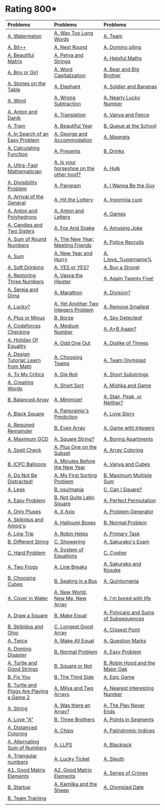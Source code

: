 # Rating 800*
| Problems | Problems | Problems |
| :- | :- | :- |
| [A. Watermelon](https://codeforces.com/problemset/problem/4/A) | [A. Way Too Long Words](https://codeforces.com/problemset/problem/71/A) | [A. Team](https://codeforces.com/problemset/problem/231/A) |
| [A. Bit++](https://codeforces.com/problemset/problem/242/A) | [A. Next Round](https://codeforces.com/problemset/problem/158/A) | [A. Domino piling](https://codeforces.com/problemset/problem/50/A) |
| [A. Beautiful Matrix](https://codeforces.com/problemset/problem/263/A) | [A. Petya and Strings](https://codeforces.com/problemset/problem/112/A) | [A. Helpful Maths](https://codeforces.com/problemset/problem/339/A) |
| [A. Boy or Girl](https://codeforces.com/problemset/problem/236/A) | [A. Word Capitalization](https://codeforces.com/problemset/problem/281/A) | [A. Bear and Big Brother](https://codeforces.com/problemset/problem/791/A) |
| [A. Stones on the Table](https://codeforces.com/problemset/problem/791/A) | [A. Elephant](https://codeforces.com/problemset/problem/617/A) | [A. Soldier and Bananas](https://codeforces.com/problemset/problem/546/A) |
| [A. Word](https://codeforces.com/problemset/problem/59/A) | [A. Wrong Subtraction](https://codeforces.com/problemset/problem/977/A) | [A. Nearly Lucky Number](https://codeforces.com/problemset/problem/110/A) |
| [A. Anton and Danik](https://codeforces.com/problemset/problem/734/A) | [A. Translation](https://codeforces.com/problemset/problem/41/A) | [A. Vanya and Fence](https://codeforces.com/problemset/problem/677/A) |
| [A. Tram](https://codeforces.com/problemset/problem/116/A) | [A. Beautiful Year](https://codeforces.com/problemset/problem/271/A) | [B. Queue at the School](https://codeforces.com/problemset/problem/266/B) |
| [A. In Search of an Easy Problem](https://codeforces.com/problemset/problem/1030/A) | [A. George and Accommodation](https://codeforces.com/problemset/problem/467/A) | [A. Magnets](https://codeforces.com/problemset/problem/344/A) |
| [A. Calculating Function](https://codeforces.com/problemset/problem/486/A) | [A. Presents](https://codeforces.com/problemset/problem/136/A) | [B. Drinks](https://codeforces.com/problemset/problem/200/B) |
| [A. Ultra-Fast Mathematician](https://codeforces.com/problemset/problem/61/A) | [A. Is your horseshoe on the other hoof?](https://codeforces.com/problemset/problem/228/A) | [A. Hulk](https://codeforces.com/problemset/problem/705/A) |
| [A. Divisibility Problem](https://codeforces.com/problemset/problem/1328/A) | [A. Pangram](https://codeforces.com/problemset/problem/502/A) | [A. I Wanna Be the Guy](https://codeforces.com/problemset/problem/469/A) |
| [A. Arrival of the General](https://codeforces.com/problemset/problem/144/A) | [A. Hit the Lottery](https://codeforces.com/problemset/problem/996/A) | [A. Insomnia cure](https://codeforces.com/problemset/problem/148/A) |
| [A. Anton and Polyhedrons](https://codeforces.com/problemset/problem/785/A) | [A. Anton and Letters](https://codeforces.com/problemset/problem/443/A) | [A. Games](https://codeforces.com/problemset/problem/268/A) |
| [A. Candies and Two Sisters](https://codeforces.com/problemset/problem/1335/A) | [A. Fox And Snake](https://codeforces.com/problemset/problem/510/A) | [A. Amusing Joke](https://codeforces.com/problemset/problem/141/A) |
| [A. Sum of Round Numbers](https://codeforces.com/problemset/problem/1352/A) | [A. The New Year: Meeting Friends](https://codeforces.com/problemset/problem/723/A) | [A. Police Recruits](https://codeforces.com/problemset/problem/427/A) |
| [A. Sum](https://codeforces.com/problemset/problem/1742/A) | [A. New Year and Hurry](https://codeforces.com/problemset/problem/750/A) | [A. I_love_\%username\%](https://codeforces.com/problemset/problem/155/A) |
| [A. Soft Drinking](https://codeforces.com/problemset/problem/151/A) | [A. YES or YES?](https://codeforces.com/problemset/problem/1703/A) | [A. Buy a Shovel](https://codeforces.com/problemset/problem/732/A) |
| [A. Restoring Three Numbers](https://codeforces.com/problemset/problem/1154/A) | [A. Vasya the Hipster](https://codeforces.com/problemset/problem/581/A) | [A. Again Twenty Five!](https://codeforces.com/problemset/problem/630/A) |
| [A. Sereja and Dima](https://codeforces.com/problemset/problem/381/A) | [A. Marathon](https://codeforces.com/problemset/problem/1692/A) | [A. Division?](https://codeforces.com/problemset/problem/1669/A) |
| [A. Lucky?](https://codeforces.com/problemset/problem/1676/A) | [A. Yet Another Two Integers Problem](https://codeforces.com/problemset/problem/1409/A) | [A. Remove Smallest](https://codeforces.com/problemset/problem/11399/A) |
| [A. Plus or Minus](https://codeforces.com/problemset/problem/1807/A) | [B. Borze](https://codeforces.com/problemset/problem/32/B) | [A. Spy Detected!](https://codeforces.com/problemset/problem/1512/A) |
| [A. Codeforces Checking](https://codeforces.com/problemset/problem/1791/A) | [A. Medium Number](https://codeforces.com/problemset/problem/1760/A) | [A. A+B Again?](https://codeforces.com/problemset/problem/1999/A) |
| [A. Holiday Of Equality](https://codeforces.com/problemset/problem/758/A) | [A. Odd One Out](https://codeforces.com/problemset/problem/1915/A) | [A. Dislike of Threes](https://codeforces.com/problemset/problem/1560/A) |
| [A. Design Tutorial: Learn from Math](https://codeforces.com/problemset/problem/472/A) | [A. Choosing Teams](https://codeforces.com/problemset/problem/432/A) | [A. Team Olympiad](https://codeforces.com/problemset/problem/490/A) |
| [A. To My Critics](https://codeforces.com/problemset/problem/1850/A) | [A. Die Roll](https://codeforces.com/problemset/problem/9/A) | [A. Short Substrings](https://codeforces.com/problemset/problem/1367/A) |
| [A. Creating Words](https://codeforces.com/problemset/problem/1985/A) | [A. Short Sort](https://codeforces.com/problemset/problem/1873/A) | [A. Mishka and Game](https://codeforces.com/problemset/problem/703/A) |
| [B. Balanced Array](https://codeforces.com/problemset/problem/1343/B) | [A. Minimize!](https://codeforces.com/problemset/problem/2009/A) | [A. Stair, Peak, or Neither?](https://codeforces.com/problemset/problem/1950/A) |
| [A. Black Square](https://codeforces.com/problemset/problem/431/A) | [A. Panoramix's Prediction](https://codeforces.com/problemset/problem/80/A) | [A. Love Story](https://codeforces.com/problemset/problem/1829/A) |
| [A. Required Remainder](https://codeforces.com/problemset/problem/1374/A) | [B. Even Array](https://codeforces.com/problemset/problem/1367/B) | [A. Game with Integers](https://codeforces.com/problemset/problem/1899/A) |
| [A. Maximum GCD](https://codeforces.com/problemset/problem/1370/A) | [A. Square String?](https://codeforces.com/problemset/problem/1619/A) | [A. Boring Apartments](https://codeforces.com/problemset/problem/1433/A) |
| [A. Spell Check](https://codeforces.com/problemset/problem/1722/A) | [A. Plus One on the Subset](https://codeforces.com/problemset/problem/1624/A) | [A. Array Coloring](https://codeforces.com/problemset/problem/1857/A) |
| [B. ICPC Balloons](https://codeforces.com/problemset/problem/1703/B) | [A. Minutes Before the New Year](https://codeforces.com/problemset/problem/1283/A) | [A. Vanya and Cubes](https://codeforces.com/problemset/problem/492/A) |
| [A. Do Not Be Distracted!](https://codeforces.com/problemset/problem/1520/A) | [A. My First Sorting Problem](https://codeforces.com/problemset/problem/1971/A) | [B. Maximum Multiple Sum](https://codeforces.com/problemset/problem/1985/B) |
| [A. Legs](https://codeforces.com/problemset/problem/1996/A) | [B. osu!mania](https://codeforces.com/problemset/problem/2009/B) | [C. Can I Square?](https://codeforces.com/problemset/problem/1915/C) |
| [A. Easy Problem](https://codeforces.com/problemset/problem/2044/A) | [B. Not Quite Latin Square](https://codeforces.com/problemset/problem/1915/B) | [A. Perfect Permutation](https://codeforces.com/problemset/problem/233/A) |
| [A. Only Pluses](https://codeforces.com/problemset/problem/1992/A) | [A. X Axis](https://codeforces.com/problemset/problem/1986/A) | [A. Problem Generator](https://codeforces.com/problemset/problem/1980/A) |
| [A. Skibidus and Amog'u](https://codeforces.com/problemset/problem/2065/A) | [A. 	Halloumi Boxes](https://codeforces.com/problemset/problem/1903/A) | [B. Normal Problem](https://codeforces.com/problemset/problem/2044/B) |
| [A. Line Trip](https://codeforces.com/problemset/problem/1901/A) | [A. Robin Helps](https://codeforces.com/problemset/problem/2014/A) | [A. Primary Task](https://codeforces.com/problemset/problem/2000/A) |
| [B. Different String](https://codeforces.com/problemset/problem/1971/B) | [C. Showering](https://codeforces.com/problemset/problem/1999/C) | [A. Sakurako's Exam](https://codeforces.com/problemset/problem/2008/A) |
| [C. Hard Problem](https://codeforces.com/problemset/problem/2044/C) | [A. System of Equations](https://codeforces.com/problemset/problem/214/A) | [C. Cypher](https://codeforces.com/problemset/problem/1703/C) |
| [A. Two Frogs](https://codeforces.com/problemset/problem/2055/A) | [A. Line Breaks](https://codeforces.com/problemset/problem/2050/A) | [A. Sakurako and Kosuke](https://codeforces.com/problemset/problem/2033/A) |
| [B. Choosing Cubes](https://codeforces.com/problemset/problem/1980/B) | [B. Seating in a Bus](https://codeforces.com/problemset/problem/2000/B) | [A. Quintomania](https://codeforces.com/problemset/problem/2036/A) |
| [A. Cover in Water](https://codeforces.com/problemset/problem/1900/A) | [A. New World, New Me, New Array](https://codeforces.com/problemset/problem/2072/A) | [A. I'm bored with life](https://codeforces.com/problemset/problem/822/A) |
| [A. Draw a Square](https://codeforces.com/problemset/problem/2074/A) | [B. Make Equal](https://codeforces.com/problemset/problem/1931/B) | [A. Polycarp and Sums of Subsequences](https://codeforces.com/problemset/problem/1618/A) |
| [B. Skibidus and Ohio](https://codeforces.com/problemset/problem/2065/B) | [C. Longest Good Array](https://codeforces.com/problemset/problem/2008/C) | [A. Closest Point](https://codeforces.com/problemset/problem/2004/A) |
| [A. Twice](https://codeforces.com/problemset/problem/2037/A) | [A. Make All Equal](https://codeforces.com/problemset/problem/2001/A) | [A. Question Marks](https://codeforces.com/problemset/problem/1993/A) |
| [A. Domino Disaster](https://codeforces.com/problemset/problem/1567/A) | [B. Normal Problem](https://codeforces.com/problemset/problem/2044/B) | [A. Easy Problem](https://codeforces.com/problemset/problem/2044/A) |
| [A. Turtle and Good Strings](https://codeforces.com/problemset/problem/2003/A) | [B. Square or Not](https://codeforces.com/problemset/problem/2008/B) | [B. Robin Hood and the Major Oak](https://codeforces.com/problemset/problem/2014/B) |
| [B. Fix You](https://codeforces.com/problemset/problem/1391/B) | [B. The Third Side](https://codeforces.com/problemset/problem/2074/B) | [A. Epic Game](https://codeforces.com/problemset/problem/119/A) |
| [B. Turtle and Piggy Are Playing a Game 2](https://codeforces.com/problemset/problem/2003/B) | [A. Milya and Two Arrays](https://codeforces.com/problemset/problem/2059/A) | [A. Nearest Interesting Number](https://codeforces.com/problemset/problem/1183/A) |
| [A. String](https://codeforces.com/problemset/problem/2062/A) | [A. Was there an Array?](https://codeforces.com/problemset/problem/2069/A) | [A. The Play Never Ends](https://codeforces.com/problemset/problem/2071/A) |
| [A. Love "A"](https://codeforces.com/problemset/problem/1146/A) | [B. Three Brothers](https://codeforces.com/problemset/problem/2010/B) | [A. Points in Segments](https://codeforces.com/problemset/problem/1015/A) |
| [A. Distanced Coloring](https://codeforces.com/problemset/problem/2002/A) | [A. Chips](https://codeforces.com/problemset/problem/92/A) | [A. Palindromic Indices](https://codeforces.com/problemset/problem/1682/A) |
| [A. Alternating Sum of Numbers](https://codeforces.com/problemset/problem/2010/A) | [A. LLPS](https://codeforces.com/problemset/problem/202/A) | [A. Blackjack](https://codeforces.com/problemset/problem/104/A) |
| [A. Triangular numbers](https://codeforces.com/problemset/problem/47/A) | [A. Lucky Ticket](https://codeforces.com/problemset/problem/146/A) | [A. Sleuth](https://codeforces.com/problemset/problem/49/A) |
| [A1. Good Matrix Elements](https://codeforces.com/problemset/problem/177/A1) | [A2. Good Matrix Elements](https://codeforces.com/problemset/problem/177/A2) | [A. Series of Crimes](https://codeforces.com/problemset/problem/181/A) |
| [B. Startup](https://codeforces.com/problemset/problem/2036/B) | [A. Kamilka and the Sheep](https://codeforces.com/contest/2092/problem/A) | [A. Olympiad Date](https://codeforces.com/contest/2091/problem/A) |
| [B. Team Training](https://codeforces.com/contest/2091/problem/B) | []() | []() |
| []() | []() | []() |